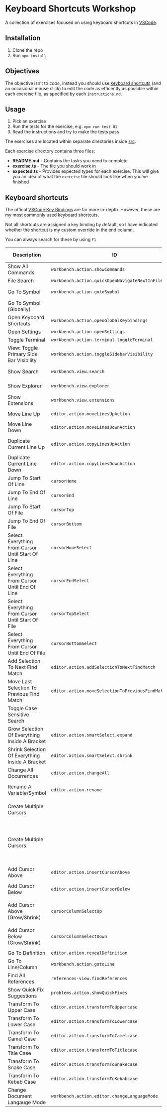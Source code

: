 # Keyboard Shortcuts Workshop

A collection of exercises focused on using keyboard shortcuts in [VSCode](https://code.visualstudio.com/).

## Installation

1. Clone the repo
1. Run `npm install`

## Objectives

The objective isn't to _code_, instead you should use [keyboard shortcuts](#keyboard-shortcuts) (and an occasional mouse click) to edit the code as efficently as possible within each exercise file, as specified by each `instructions.md`.

## Usage

1. Pick an exercise
1. Run the tests for the exercise, e.g. `npm run test 01`
1. Read the instructions and try to make the tests pass

The exercises are located within separate directories inside [src](./src).

Each exercise directory contains three files:

- **README.md** - Contains the tasks you need to complete
- **exercise.ts** - The file you should work in
- **expected.ts** - Provides expected types for each exercise. This will give you an idea of what the `exercise` file should look like when you've finished

## Keyboard shortcuts

The offical [VSCode Key Bindings](https://code.visualstudio.com/docs/getstarted/keybindings) are far more in-depth. However, these are my most commonly used keyboard shortcuts.

Not all shortcuts are assigned a key binding by default, so I have indicated whether the shortcut is my custom override in the end column.

You can always search for these by using `F1`

| Description                                       | ID                                                   | Shortcut                                                                   | Custom Override |
| ------------------------------------------------- | ---------------------------------------------------- | -------------------------------------------------------------------------- | --------------- |
| Show All Commands                                 | `workbench.action.showCommands`                      | <kbd>F1</kbd>                                                              | -               |
| File Search                                       | `workbench.action.quickOpenNavigateNextInFilePicker` | <kbd>Ctrl</kbd> + <kbd>P</kbd>                                             | -               |
| Go To Symbol                                      | `workbench.action.gotoSymbol`                        | <kbd>Ctrl</kbd> + <kbd>Shift</kbd> + <kbd>O</kbd>                          | -               |
| Go To Symbol (Globally)                           |                                                      | <kbd>Ctrl</kbd> + <kbd>P</kbd>, <kbd>#</kbd>                               | -               |
| Open Keyboard Shortcuts                           | `workbench.action.openGlobalKeybindings`             | <kbd>Ctrl</kbd> + <kbd>K</kbd>, <kbd>Ctrl</kbd> + <kbd>S</kbd>             | -               |
| Open Settings                                     | `workbench.action.openSettings`                      | <kbd>Ctrl</kbd> + <kbd>,</kbd>                                             | -               |
| Toggle Terminal                                   | `workbench.action.terminal.toggleTerminal`           | <kbd>Ctrl</kbd> + <kbd>'</kbd>                                             | -               |
| View: Toggle Primary Side Bar Visibility          | `workbench.action.toggleSidebarVisibility`           | <kbd>Ctrl</kbd> + <kbd>B</kbd>                                             | -               |
| Show Search                                       | `workbench.view.search`                              | <kbd>Ctrl</kbd> + <kbd>Shift</kbd> + <kbd>F</kbd>                          | -               |
| Show Explorer                                     | `workbench.view.explorer`                            | <kbd>Ctrl</kbd> + <kbd>Shift</kbd> + <kbd>E</kbd>                          | -               |
| Show Extensions                                   | `workbench.view.extensions`                          | <kbd>Ctrl</kbd> + <kbd>Shift</kbd> + <kbd>X</kbd>                          | -               |
| Move Line Up                                      | `editor.action.moveLinesUpAction`                    | <kbd>Alt</kbd> + <kbd>UpArrow</kbd>                                        | -               |
| Move Line Down                                    | `editor.action.moveLinesDownAction`                  | <kbd>Alt</kbd> + <kbd>DownArrow</kbd>                                      | -               |
| Duplicate Current Line Up                         | `editor.action.copyLinesUpAction`                    | <kbd>Shift</kbd> + <kbd>Alt</kbd> + <kbd>UpArrow</kbd>                     | -               |
| Duplicate Current Line Down                       | `editor.action.copyLinesDownAction`                  | <kbd>Shift</kbd> + <kbd>Alt</kbd> + <kbd>DownArrow</kbd>                   | -               |
| Jump To Start Of Line                             | `cursorHome`                                         | <kbd>Home</kbd>                                                            | -               |
| Jump To End Of Line                               | `cursorEnd`                                          | <kbd>End</kbd>                                                             | -               |
| Jump To Start Of File                             | `cursorTop`                                          | <kbd>Ctrl</kbd> + <kbd>Home</kbd>                                          | -               |
| Jump To End Of File                               | `cursorBottom`                                       | <kbd>Ctrl</kbd> + <kbd>End</kbd>                                           | -               |
| Select Everything From Cursor Until Start Of Line | `cursorHomeSelect`                                   | <kbd>Shift</kbd> + <kbd>Home</kbd>                                         | -               |
| Select Everything From Cursor Until End Of Line   | `cursorEndSelect`                                    | <kbd>Shift</kbd> + <kbd>End</kbd>                                          | -               |
| Select Everything From Cursor Until Start Of File | `cursorTopSelect`                                    | <kbd>Ctrl</kbd> + <kbd>Shift</kbd> + <kbd>Home</kbd>                       | -               |
| Select Everything From Cursor Until End Of File   | `cursorBottomSelect`                                 | <kbd>Ctrl</kbd> + <kbd>Shift</kbd> + <kbd>End</kbd>                        | -               |
| Add Selection To Next Find Match                  | `editor.action.addSelectionToNextFindMatch`          | <kbd>Ctrl</kbd> + <kbd>D</kbd>                                             | -               |
| Move Last Selection To Previous Find Match        | `editor.action.moveSelectionToPreviousFindMatch`     | <kbd>Ctrl</kbd> + <kbd>Shift</kbd> + <kbd>D</kbd>                          | Yes             |
| Toggle Case Sensitive Search                      |                                                      | <kbd>Alt</kbd> + <kbd>C</kbd>                                              | -               |
| Grow Selection Of Everything Inside A Bracket     | `editor.action.smartSelect.expand`                   | <kbd>Shift</kbd> + <kbd>Alt</kbd> + <kbd>RightArrow</kbd>                  | -               |
| Shrink Selection Of Everything Inside A Bracket   | `editor.action.smartSelect.shrink`                   | <kbd>Shift</kbd> + <kbd>Alt</kbd> + <kbd>LeftArrow</kbd>                   | -               |
| Change All Occurrences                            | `editor.action.changeAll`                            | <kbd>Ctrl</kbd> + <kbd>F2</kbd>                                            | -               |
| Rename A Variable/Symbol                          | `editor.action.rename`                               | Select symbol > <kbd>F2</kbd>                                              | -               |
| Create Multiple Cursors                           |                                                      | <kbd>Alt</kbd> + Click anywhere                                            | -               |
| Create Multiple Cursors                           |                                                      | Click the mouse scroll wheel and drag the mouse anywhere                   | -               |
| Add Cursor Above                                  | `editor.action.insertCursorAbove`                    | <kbd>Ctrl</kbd> + <kbd>Alt</kbd> + <kbd>UpArrow</kbd>                      | -               |
| Add Cursor Below                                  | `editor.action.insertCursorBelow`                    | <kbd>Ctrl</kbd> + <kbd>Alt</kbd> + <kbd>DownArrow</kbd>                    | -               |
| Add Cursor Above (Grow/Shrink)                    | `cursorColumnSelectUp`                               | <kbd>Ctrl</kbd> + <kbd>Shift</kbd> + <kbd>Alt</kbd> + <kbd>UpArrow</kbd>   | -               |
| Add Cursor Below (Grow/Shrink)                    | `cursorColumnSelectDown`                             | <kbd>Ctrl</kbd> + <kbd>Shift</kbd> + <kbd>Alt</kbd> + <kbd>DownArrow</kbd> | -               |
| Go To Definition                                  | `editor.action.revealDefinition`                     | <kbd>F12</kbd>                                                             | -               |
| Go To Line/Column                                 | `workbench.action.gotoLine`                          | <kbd>Ctrl</kbd> + <kbd>G</kbd>                                             | -               |
| Find All References                               | `references-view.findReferences`                     | <kbd>Shift</kbd> + <kbd>Alt</kbd> + <kbd>F12</kbd>                         | -               |
| Show Quick Fix Suggestions                        | `problems.action.showQuickFixes`                     | <kbd>Ctrl</kbd> + <kbd>.</kbd>                                             | -               |
| Transform To Upper Case                           | `editor.action.transformToUppercase`                 | <kbd>Ctrl</kbd> + <kbd>Alt</kbd> + <kbd>U</kbd>                            | Yes             |
| Transform To Lower Case                           | `editor.action.transformToLowercase`                 | <kbd>Ctrl</kbd> + <kbd>Alt</kbd> + <kbd>L</kbd>                            | Yes             |
| Transform To Camel Case                           | `editor.action.transformToCamelcase`                 | <kbd>Ctrl</kbd> + <kbd>Alt</kbd> + <kbd>C</kbd>                            | Yes             |
| Transform To Title Case                           | `editor.action.transformToTitlecase`                 | <kbd>Ctrl</kbd> + <kbd>Alt</kbd> + <kbd>T</kbd>                            | Yes             |
| Transform To Snake Case                           | `editor.action.transformToSnakecase`                 | <kbd>Ctrl</kbd> + <kbd>Alt</kbd> + <kbd>S</kbd>                            | Yes             |
| Transform To Kebab Case                           | `editor.action.transformToKebabcase`                 | <kbd>Ctrl</kbd> + <kbd>Alt</kbd> + <kbd>K</kbd>                            | Yes             |
| Change Document Langauge Mode                     | `workbench.action.editor.changeLanguageMode`         | <kbd>Ctrl</kbd> + <kbd>K</kbd>, <kbd>M</kbd>                               | -               |
